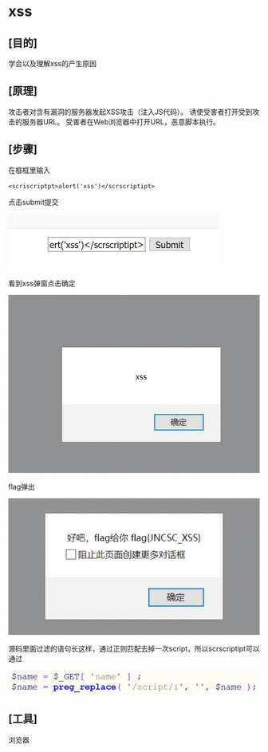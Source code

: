 ﻿# xss

## **[目的]**
学会以及理解xss的产生原因

## **[原理]**
攻击者对含有漏洞的服务器发起XSS攻击（注入JS代码）。
诱使受害者打开受到攻击的服务器URL。
受害者在Web浏览器中打开URL，恶意脚本执行。
## **[步骤]**
在框框里输入
```
<scriscriptpt>alert('xss')</scrscriptipt>
```
点击submit提交

![1](1.JPG)

看到xss弹窗点击确定

![2](2.JPG)

flag弹出

![3](3.JPG)

源码里面过滤的语句长这样，通过正则匹配去掉一次script，所以scrscriptipt可以通过

![4](4.JPG)

## **[工具]**
浏览器